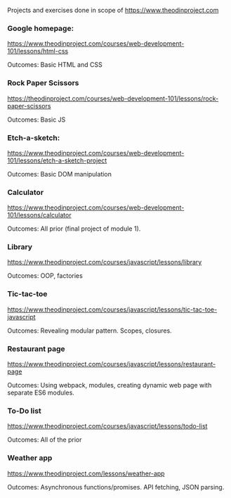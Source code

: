 Projects and exercises done in scope of https://www.theodinproject.com

### Google homepage:
https://www.theodinproject.com/courses/web-development-101/lessons/html-css

Outcomes: Basic HTML and CSS

### Rock Paper Scissors
https://theodinproject.com/courses/web-development-101/lessons/rock-paper-scissors

Outcomes: Basic JS

### Etch-a-sketch:
https://www.theodinproject.com/courses/web-development-101/lessons/etch-a-sketch-project

Outcomes: Basic DOM manipulation

### Calculator
https://www.theodinproject.com/courses/web-development-101/lessons/calculator

Outcomes: All prior (final project of module 1).


### Library
https://www.theodinproject.com/courses/javascript/lessons/library

Outcomes: OOP, factories

### Tic-tac-toe
https://www.theodinproject.com/courses/javascript/lessons/tic-tac-toe-javascript

Outcomes: Revealing modular pattern. Scopes, closures. 

### Restaurant page
https://www.theodinproject.com/courses/javascript/lessons/restaurant-page

Outcomes: Using webpack, modules, creating dynamic web page with separate ES6 modules.

### To-Do list
https://www.theodinproject.com/courses/javascript/lessons/todo-list

Outcomes: All of the prior

### Weather app
https://www.theodinproject.com/lessons/weather-app

Outcomes: Asynchronous functions/promises. API fetching, JSON parsing.

